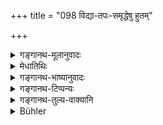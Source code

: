 +++
title = "098 विद्या-तपः-समृद्धेषु हुतम्"

+++

<details><summary>गङ्गानथ-मूलानुवादः</summary>

An oblation thrown into the mouth-fire of Brāhmaṇas, effulgent with learning and austerities, saves from trouble, and also from great sin.—(98)
</details>

<details><summary>मेधातिथिः</summary>

**विद्यातपोभ्यां समृद्धास्** तद्व्यतिरिक्ता भस्मभूताः । समृद्धिर् अतिशयिनी संपत्तिः । बहुविद्यय महता च तपसा युक्ता एवम् उच्यन्ते । समुदायसंबन्धिनी अपि विद्यातपसी संबन्धिसंबन्धाद् अवयवभूतमुखैः सामानाधिकरण्यं प्रतिपद्येते । विप्राणां मुखान्य् अग्नय इत्य् अत्र व्याघ्रादेर् आकृतिगणत्वात् समासः (च्ड़्। पाण् २.१.५६) । यथाग्नौ हुतं फलवद् भस्मनि हुतं निष्फलम्, एवम् ईदृशं भोजनं ब्राह्मणमुखनिक्षिप्तं हुतम् इति भोजनम् एव स्त्युत्योच्यते । यागहोमादि महाफलतया प्रसिद्धम् । अतः प्रख्याततमगुणेनाप्रख्यातम् उपमीयते । **निस्तारयति दुर्गात्** । दुर्गं व्याधिशत्रुराजपीडादिजीवितम् उपस्थितम् । ततो **निस्तारयति** रक्षति, न तेन संमृश्यते । **महतश् च** पापात् परलोके ऽपि नरकादिगतेस् त्रायते । न केवलम् आभ्युदयिककर्मेदृक्पात्रविषयम् । प्रायश्चित्तार्थम् अपि तद्गुणायैव दतव्यम् ॥ ३.८८ ॥
</details>

<details><summary>गङ्गानथ-भाष्यानुवादः</summary>

Brāhmaṇas effulgent with learning and austerities, being unlike those described above, are not ash-like. ‘*Effulgence*’ connotes superior excellence; and persons are said to be ‘effulgent with learning and austerities’ when they possess great learning and perform great austerities. Though the ‘learning and austerities’ belong to the *entire man*, yet here they are co-ordinated with ‘*mouth*,’ which is only a part of the entire man; and such co-ordination is based upon indirect connection \[the mouth being connected with the man, who is connected with learning and austerities.\]

In the compound ‘*vipramukhāgni*,’ the *mouth* is likened to *fire*; hence the compound falls within the ‘*vyāghrādi*’ group (*vide* Pāniṇi 2. 1. 56).

Just as an oblation thrown into the fire bears fruit, but when it is thrown on ash, it is fruitless; similarly, ‘oblation’ in the shape of food thrown into the Brāhmaṇa’s month. This *food* by being called ‘oblation’ is meant to be highly eulogised; sacrifice, oblation and such acts are well-known as bearing important fruits; hence the lesser known act (feeding of Brāhmaṇas) has been likened to the said well-known acts.

‘*Saves from trouble*;’—‘‘*trouble*’ stands for the advent of illness, enemies, suffering at the hands of the king, and so forth; from this it ‘*saves*,’ protects; *i.e*., the man is not affected by it.

‘*Also from great sin*;’—*i.e*., it saves also from falling into hell, &c.

It is not only the gifts made in connection with auspicious rites that are to be given to the recipient described; gifts in connection with expiatory rites also should be given to Brāhmaṇas possessing the same qualifications.—(98)
</details>

<details><summary>गङ्गानथ-टिप्पन्यः</summary>

This verse is quoted without comment in *Vīramitrodaya* (Āhnika, p.
434).
</details>

<details><summary>गङ्गानथ-तुल्य-वाक्यानि</summary>

**(verses 3.97-98)  
**

See Comparative notes for [Verse
3.97].
</details>

<details><summary>Bühler</summary>

098	An offering made in the mouth-fire of Brahmanas rich in sacred learning and austerities, saves from misfortune and from great guilt.
</details>
